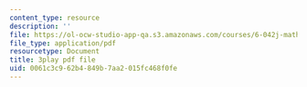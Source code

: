 ```yaml
---
content_type: resource
description: ''
file: https://ol-ocw-studio-app-qa.s3.amazonaws.com/courses/6-042j-mathematics-for-computer-science-spring-2015/0061c3c962b4849b7aa2015fc468f0fe_CAKSh3M0y8k.pdf
file_type: application/pdf
resourcetype: Document
title: 3play pdf file
uid: 0061c3c9-62b4-849b-7aa2-015fc468f0fe
---
```

